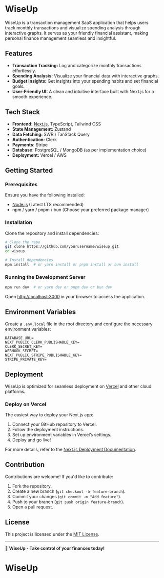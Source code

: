 # WiseUp

WiseUp is a transaction management SaaS application that helps users track monthly transactions and visualize spending analysis through interactive graphs. It serves as your friendly financial assistant, making personal finance management seamless and insightful.

## Features

- **Transaction Tracking:** Log and categorize monthly transactions effortlessly.
- **Spending Analysis:** Visualize your financial data with interactive graphs.
- **Budget Insights:** Get insights into your spending habits and set financial goals.
- **User-Friendly UI:** A clean and intuitive interface built with Next.js for a smooth experience.

## Tech Stack

- **Frontend:** [Next.js](https://nextjs.org), TypeScript, Tailwind CSS
- **State Management:** Zustand
- **Data Fetching:** SWR / TanStack Query
- **Authentication:** Clerk
- **Payments:** Stripe
- **Database:** PostgreSQL / MongoDB (as per implementation choice)
- **Deployment:** Vercel / AWS

## Getting Started

### Prerequisites
Ensure you have the following installed:
- [Node.js](https://nodejs.org/) (Latest LTS recommended)
- npm / yarn / pnpm / bun (Choose your preferred package manager)

### Installation
Clone the repository and install dependencies:

```bash
# Clone the repo
git clone https://github.com/yourusername/wiseup.git
cd wiseup

# Install dependencies
npm install  # or yarn install or pnpm install or bun install
```

### Running the Development Server

```bash
npm run dev  # or yarn dev or pnpm dev or bun dev
```

Open [http://localhost:3000](http://localhost:3000) in your browser to access the application.

## Environment Variables
Create a `.env.local` file in the root directory and configure the necessary environment variables:

```env
DATABASE_URL=
NEXT_PUBLIC_CLERK_PUBLISHABLE_KEY=
CLERK_SECRET_KEY=
WEBHOOK_SECRET=
NEXT_PUBLIC_STRIPE_PUBLISHABLE_KEY=
STRIPE_PRIVATE_KEY=
```

## Deployment
WiseUp is optimized for seamless deployment on [Vercel](https://vercel.com/) and other cloud platforms.

### Deploy on Vercel
The easiest way to deploy your Next.js app:

1. Connect your GitHub repository to Vercel.
2. Follow the deployment instructions.
3. Set up environment variables in Vercel’s settings.
4. Deploy and go live!

For more details, refer to the [Next.js Deployment Documentation](https://nextjs.org/docs/deployment).

## Contribution
Contributions are welcome! If you'd like to contribute:

1. Fork the repository.
2. Create a new branch (`git checkout -b feature-branch`).
3. Commit your changes (`git commit -m "Add feature"`).
4. Push to your branch (`git push origin feature-branch`).
5. Open a pull request.

## License
This project is licensed under the [MIT License](LICENSE).

---

🚀 **WiseUp - Take control of your finances today!**

# WiseUp
